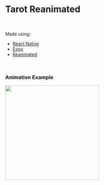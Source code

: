 <h1>Tarot Reanimated</h1>
<br/>
<br/>
<span>Made using:</span>
<br />
<ul>
  <li><a href="https://reactnative.dev/">React Native</a></li>
  <li><a href="https://expo.dev/">Expo</a></li>
  <li><a href="https://docs.swmansion.com/react-native-reanimated/">Reanimated</a></li>
</ul>
<br />
<h3>Animation Example</h3>
<img src="./.github/assets/Tarot.gif" width="300" />

